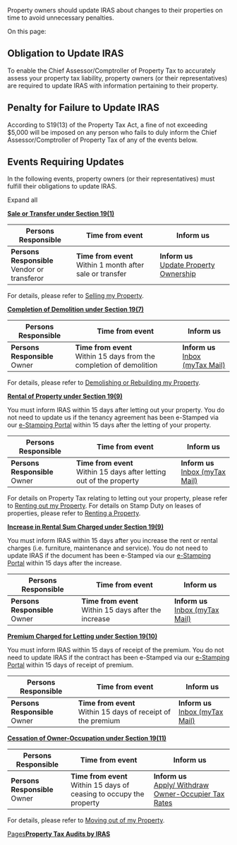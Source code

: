 Property owners should update IRAS about changes to their properties on time to avoid unnecessary penalties.

On this page:

## Obligation to Update IRAS

To enable the Chief Assessor/Comptroller of Property Tax to accurately assess your property tax liability, property owners (or their representatives) are required to update IRAS with information pertaining to their property.

## Penalty for Failure to Update IRAS

According to S19(13) of the Property Tax Act, a fine of not exceeding $5,000 will be imposed on any person who fails to duly inform the Chief Assessor/Comptroller of Property Tax of any of the events below.

## Events Requiring Updates

In the following events, property owners (or their representatives) must fulfill their obligations to update IRAS.

Expand all

[**Sale or Transfer under Section 19(1)**](https://www.iras.gov.sg/taxes/property-tax/tax-compliance/update-iras-to-avoid-penalties#sale-or-transfer-under-section-19-1-)

| Persons Responsible | Time from event | Inform us |
| --- | --- | --- |
| **Persons Responsible** <br>Vendor or transferor | **Time from event** <br>Within 1 month after sale or transfer | **Inform us** <br>[Update Property Ownership](https://www.iras.gov.sg/taxes/property-tax/property-professionals/lawyer-legal-professional/filing-a-notice-of-transfer) |

For details, please refer to [Selling my Property](https://www.iras.gov.sg/taxes/property-tax/property-owners/your-situation/selling-my-property).

[**Completion of Demolition under Section 19(7)**](https://www.iras.gov.sg/taxes/property-tax/tax-compliance/update-iras-to-avoid-penalties#completion-of-demolition-under-section-19-7-)

| Persons Responsible | Time from event | Inform us |
| --- | --- | --- |
| **Persons Responsible** <br>Owner | **Time from event** <br>Within 15 days from the completion of demolition | **Inform us** <br>[Inbox (myTax Mail)](https://mytax.iras.gov.sg/portal/correspondence/mytax-mail) |

For details, please refer to [Demolishing or Rebuilding my Property](https://www.iras.gov.sg/taxes/property-tax/property-owners/your-situation/demolishing-or-rebuilding-my-property).

[**Rental of Property under Section 19(9)**](https://www.iras.gov.sg/taxes/property-tax/tax-compliance/update-iras-to-avoid-penalties#rental-of-property-under-section-19-9-)

You must inform IRAS within 15 days after letting out your property. You do not need to update us if the tenancy agreement has been e-Stamped via our [e-Stamping Portal](https://mytax.iras.gov.sg/) within
15 days after the letting of your property.

| Persons Responsible | Time from event | Inform us |
| --- | --- | --- |
| **Persons Responsible** <br>Owner | **Time from event** <br>Within 15 days after letting out of the property | **Inform us** <br>[Inbox (myTax Mail)](https://mytax.iras.gov.sg/portal/correspondence/mytax-mail) |

For details on Property Tax relating to letting out your property, please refer to [Renting out my Property](https://www.iras.gov.sg/taxes/property-tax/property-owners/your-situation/renting-out-my-property).
For details on Stamp Duty on leases of properties, please refer to [Renting a Property](https://www.iras.gov.sg/taxes/stamp-duty/for-property/renting-a-property).

[**Increase in Rental Sum Charged under Section 19(9)**](https://www.iras.gov.sg/taxes/property-tax/tax-compliance/update-iras-to-avoid-penalties#increase-in-rental-sum-charged-under-section-19-9-)

You must inform IRAS within 15 days after you increase the rent or rental charges (i.e. furniture, maintenance and service). You do not need to update IRAS if the document has been e-Stamped via our [e-Stamping Portal](https://mytax.iras.gov.sg/) within 15 days after the increase.

| Persons Responsible | Time from event | Inform us |
| --- | --- | --- |
| **Persons Responsible** <br>Owner | **Time from event** <br>Within 15 days after the increase | **Inform us** <br>[Inbox (myTax Mail)](https://mytax.iras.gov.sg/portal/correspondence/mytax-mail) |

[**Premium Charged for Letting under Section 19(10)**](https://www.iras.gov.sg/taxes/property-tax/tax-compliance/update-iras-to-avoid-penalties#premium-charged-for-letting-under-section-19-10-)

You must inform IRAS within 15 days of receipt of the premium. You do not need to update IRAS if the contract has been e-Stamped via our [e-Stamping Portal](https://mytax.iras.gov.sg/) within 15 days of receipt of premium.

| Persons Responsible | Time from event | Inform us |
| --- | --- | --- |
| **Persons Responsible** <br>Owner | **Time from event** <br>Within 15 days of receipt of the premium | **Inform us** <br>[Inbox (myTax Mail)](https://mytax.iras.gov.sg/portal/correspondence/mytax-mail) |

[**Cessation of Owner-Occupation under Section 19(11)**](https://www.iras.gov.sg/taxes/property-tax/tax-compliance/update-iras-to-avoid-penalties#cessation-of-owner-occupation-under-section-19-11-)

| Persons Responsible | Time from event | Inform us |
| --- | --- | --- |
| **Persons Responsible** <br>Owner | **Time from event** <br>Within 15 days of ceasing to occupy the property | **Inform us** <br>[Apply/ Withdraw Owner-Occupier Tax Rates](https://mytax.iras.gov.sg/portal/property/owner-occupier-tax-rate) |

For details, please refer to [Moving out of my Property](https://www.iras.gov.sg/taxes/property-tax/property-owners/your-situation/moving-out-of-my-property).

[Pages**Property Tax Audits by IRAS**](https://www.iras.gov.sg/taxes/property-tax/tax-compliance/property-tax-audits-by-iras)